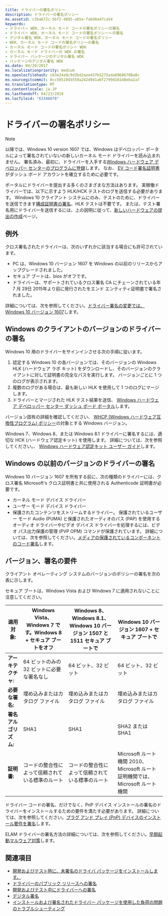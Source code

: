 ```yaml
---
title: ドライバーの署名ポリシー
description: ドライバーの署名ポリシー
ms.assetid: c3ba672c-5bf2-4885-a85e-fa6d8a47ca54
keywords:
- ドライバー WDK、カーネル モード コードの署名ポリシーの署名
- ドライバー WDK、カーネル モード コードの署名ポリシーへの署名
- デジタル署名 WDK、カーネル モード コードの署名ポリシー
- WDK、カーネル モード コードの署名ポリシーの署名
- カーネル モード コードの署名ポリシー WDK
- カーネル モード ドライバーの WDK の署名
- ドライバー パッケージのデジタル署名 WDK
- パッケージのデジタル署名 WDK
ms.date: 04/20/2017
ms.localizationpriority: medium
ms.openlocfilehash: c63e24a9c9d3bd2aee437b5275ada89686708a8c
ms.sourcegitcommit: 0cc5051945559a242d941a6f2799d161d8eba2a7
ms.translationtype: MT
ms.contentlocale: ja-JP
ms.lasthandoff: 04/23/2019
ms.locfileid: "63346078"
---
```

# <a name="driver-signing-policy"></a>ドライバーの署名ポリシー

> [!NOTE]
> 以降では、Windows 10 version 1607 では、Windows はデベロッパー ポータルによって署名されていないの新しいカーネル モード ドライバーを読み込まれません。  署名済み、最初に、ドライバーを入手する[Windows ハードウェア デベロッパー センターのプログラムに登録](https://docs.microsoft.com/windows-hardware/drivers/dashboard/register-for-the-hardware-program)します。 なお、 [EV コード署名証明書](https://docs.microsoft.com/windows-hardware/drivers/dashboard/get-a-code-signing-certificate)がダッシュ ボード アカウントを確立するために必要です。

ポータルにドライバーを提出する多くのさまざまな方法はあります。  実稼働ドライバーでは、以下に示すよう HLK/HCK テストのログを送信する必要があります。  Windows 10 クライアント システムにのみ、テストのために、ドライバーを送信できます[構成証明書の署名](../dashboard/attestation-signing-a-kernel-driver-for-public-release.md)、HLK テストは不要です。  または、テスト署名用にドライバーを送信するには、上の説明に従って、[新しいハードウェアの提出の作成](../dashboard/create-a-new-hardware-submission.md)ページ。

## <a name="exceptions"></a>例外

クロス署名されたドライバーは、次のいずれかに該当する場合にも許可されています。

* PC は、Windows 10 バージョン 1607 を Windows の以前のリリースからアップグレードされました。
* セキュア ブートは、bios がオフです。
* ドライバーは、サポートされているクロス署名 CA にチェーンされている年 7 月 29日 2015年より前に発行されたをエンド エンティティ証明書で署名されました。

詳細については、次を参照してください。[ドライバー署名の変更では、Windows 10 バージョン 1607](https://blogs.msdn.microsoft.com/windows_hardware_certification/2016/07/26/driver-signing-changes-in-windows-10-version-1607/)します。

## <a name="signing-a-driver-for-client-versions-of-windows"></a>Windows のクライアントのバージョンのドライバーの署名

Windows 10 用のドライバーをサインインさせる次の手順に従います。

1. 認定する Windows 10 の各バージョンでは、そのバージョンの Windows HLK (ハードウェア ラボ キット) をダウンロードし、そのバージョンのクライアントに対して証明書の完全なパスを実行します。 バージョンごとに 1 つのログが表示されます。
2. 複数のログがある場合は、最も新しい HLK を使用して 1 つのログにマージします。
3. ドライバーとマージされた HLK テスト結果を送信、 [Windows ハードウェア デベロッパー センター ダッシュ ボード ポータル](../dashboard/index.md)します。

バージョン固有の詳細を確認してください、 [WHCP (Windows ハードウェア互換性プログラム) ポリシー](https://docs.microsoft.com/windows-hardware/design/compatibility/whcp-specifications-policies)の対象とする Windows バージョン。

Windows 7、Windows 8、または Windows 8.1 ドライバーに署名するには、適切な HCK (ハードウェア認定キット) を使用します。  詳細については、次を参照してください。、 [Windows ハードウェア認定キット ユーザー ガイド](https://docs.microsoft.com/previous-versions/windows/hardware/hck/jj124227(v=vs.85))します。

## <a name="signing-a-driver-for-earlier-versions-of-windows"></a>Windows の以前のバージョンのドライバーの署名

Windows 10 バージョン 1607 を所有する前に、次の種類のドライバーには、クロス署名 Microsoft's クロス証明書と共に使用される Authenticode 証明書が必要です。

* カーネル モード デバイス ドライバー
* ユーザー モード デバイス ドライバー
* 保護されたコンテンツをストリームするドライバー。 保護されているユーザー モード Audio (PUMA) と保護されたオーディオのパス (PAP) を使用するオーディオ ドライバーやビデオ デバイス ドライバーを処理するには、ビデオ パス出力保護の管理 (PVP OPM) コマンドが保護されています。 詳細については、次を参照してください。[メディアの保護されているコンポーネントのコード署名](https://go.microsoft.com/fwlink/p/?linkid=74262)します。

## <a name="signing-requirements-by-version"></a>バージョン、署名の要件

クライアント オペレーティング システムのバージョンのポリシーの署名を次の表に示します。

セキュア ブートは、Windows Vista および Windows 7 に適用されないことに注意してください。

|適用対象:|Windows Vista、Windows 7 です。Windows 8 + セキュア ブートをオフ|Windows 8、Windows 8.1、Windows 10 バージョン 1507 と 1511 セキュア ブートで|Windows 10 バージョン 1607 + セキュア ブートで|
|--- |--- |--- |--- |
|**アーキテクチャ:**|64 ビットのみの 32 ビットに必要な署名なし|64 ビット、32 ビット|64 ビット、32 ビット|
|**必要な署名:**|埋め込みまたはカタログ ファイル|埋め込みまたはカタログ ファイル|埋め込みまたはカタログ ファイル|
|**署名アルゴリズム:**|SHA1|SHA1|SHA2 または SHA1|
|**証明書:**|コードの整合性によって信頼されている標準のルート|コードの整合性によって信頼されている標準のルート|Microsoft ルート機関 2010、Microsoft ルート証明機関では、Microsoft ルート機関|

ドライバー コードの署名、だけでなく、PnP デバイス インストールの署名のドライバーをインストールするための要件を満たす必要があります。  詳細については、次を参照してください。[プラグ アンド プレイ (PnP) デバイスのインストール要件を署名](pnp-device-installation-signing-requirements--windows-vista-and-later-.md)します。

ELAM ドライバーの署名方法の詳細については、次を参照してください。[早期起動マルウェア対策](https://msdn.microsoft.com/library/windows/desktop/hh848061(v=vs.85).aspx)します。

## <a name="see-also"></a>関連項目

* [開発およびテスト時に、未署名のドライバ パッケージをインストールします。](installing-an-unsigned-driver-during-development-and-test.md)
* [ドライバーのパブリック リリースへの署名](signing-drivers-for-public-release--windows-vista-and-later-.md)
* [開発およびテスト中にドライバーへの署名](signing-drivers-during-development-and-test.md)
* [デジタル署名](driver-signing.md)
* [インストールおよび署名されたドライバー パッケージを使用した負荷の問題のトラブルシューティング](troubleshooting-install-and-load-problems-with-signed-driver-packages.md)
